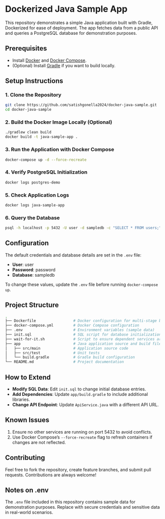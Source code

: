 # Dockerized Java Sample App

This repository demonstrates a simple Java application built with Gradle, Dockerized for ease of deployment. The app fetches data from a public API and queries a PostgreSQL database for demonstration purposes.

## Prerequisites

- Install [Docker](https://docs.docker.com/get-docker/) and [Docker Compose](https://docs.docker.com/compose/install/).
- (Optional) Install [Gradle](https://gradle.org/install/) if you want to build locally.

## Setup Instructions

### 1. Clone the Repository
```bash
git clone https://github.com/satishgonella2024/docker-java-sample.git
cd docker-java-sample
```

### 2. Build the Docker Image Locally (Optional)
```bash
./gradlew clean build
docker build -t java-sample-app .
```

### 3. Run the Application with Docker Compose
```bash
docker-compose up -d --force-recreate
```

### 4. Verify PostgreSQL Initialization
```bash
docker logs postgres-demo
```

### 5. Check Application Logs
```bash
docker logs java-sample-app
```

### 6. Query the Database
```bash
psql -h localhost -p 5432 -U user -d sampledb -c "SELECT * FROM users;"
```

## Configuration

The default credentials and database details are set in the `.env` file:
- **User**: user
- **Password**: password
- **Database**: sampledb

To change these values, update the `.env` file before running `docker-compose up`.

## Project Structure

```bash
.
├── Dockerfile                 # Docker configuration for multi-stage builds
├── docker-compose.yml         # Docker Compose configuration
├── .env                       # Environment variables (sample data)
├── init.sql                   # SQL script for database initialization
├── wait-for-it.sh             # Script to ensure dependent services are ready
├── app                        # Java application source and build files
│   ├── src/main               # Application source code
│   ├── src/test               # Unit tests
│   └── build.gradle           # Gradle build configuration
└── README.md                  # Project documentation
```

## How to Extend

- **Modify SQL Data**: Edit `init.sql` to change initial database entries.
- **Add Dependencies**: Update `app/build.gradle` to include additional libraries.
- **Change API Endpoint**: Update `ApiService.java` with a different API URL.

## Known Issues

1. Ensure no other services are running on port 5432 to avoid conflicts.
2. Use Docker Compose’s `--force-recreate` flag to refresh containers if changes are not reflected.

## Contributing

Feel free to fork the repository, create feature branches, and submit pull requests. Contributions are always welcome!

## Notes on .env

The `.env` file included in this repository contains sample data for demonstration purposes. Replace with secure credentials and sensitive data in real-world scenarios.

